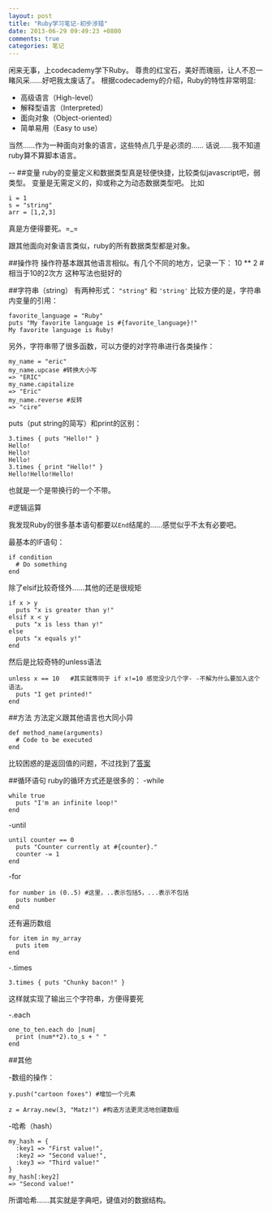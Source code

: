 ```yaml
---
layout: post
title: "Ruby学习笔记-初步涉猎"
date: 2013-06-29 09:49:23 +0800
comments: true
categories: 笔记
---
```


闲来无事，上codecademy学下Ruby。
尊贵的红宝石，美好而瑰丽，让人不忍一睹风采……好吧我太废话了。
根据codecademy的介绍，Ruby的特性非常明显:
- 高级语言（High-level）
- 解释型语言（Interpreted）
- 面向对象（Object-oriented）
- 简单易用（Easy to use）

当然……作为一种面向对象的语言，这些特点几乎是必须的……
话说……我不知道ruby算不算脚本语言。

--
##变量
ruby的变量定义和数据类型真是轻便快捷，比较类似javascript吧，弱类型。
变量是无需定义的，抑或称之为动态数据类型吧。
比如

	i = 1
	s = "string"
	arr = [1,2,3]
真是方便得要死。=_=

跟其他面向对象语言类似，ruby的所有数据类型都是对象。

##操作符
操作符基本跟其他语言相似。有几个不同的地方，记录一下：
10 ** 2  #相当于10的2次方 这种写法也挺好的

##字符串（string）
有两种形式： `"string"` 和 `'string'`
比较方便的是，字符串内变量的引用：

    favorite_language = "Ruby"
    puts "My favorite language is #{favorite_language}!"
    My favorite language is Ruby!

另外，字符串带了很多函数，可以方便的对字符串进行各类操作：

    my_name = "eric"
	my_name.upcase #转换大小写
	=> "ERIC"
	my_name.capitalize
	=> "Eric"
	my_name.reverse #反转
	=> "cire"

puts（put string的简写）和print的区别：

	3.times { puts "Hello!" }
	Hello!
	Hello!
	Hello!
	3.times { print "Hello!" }
	Hello!Hello!Hello!

也就是一个是带换行的一个不带。

#逻辑运算

我发现Ruby的很多基本语句都要以`End`结尾的……感觉似乎不太有必要吧。

最基本的IF语句：

	if condition
	  # Do something
	end

除了elsif比较奇怪外……其他的还是很规矩

	if x > y
	  puts "x is greater than y!"
	elsif x < y
	  puts "x is less than y!"
	else
	  puts "x equals y!"
	end

然后是比较奇特的unless语法

	unless x == 10   #其实就等同于 if x!=10 感觉没少几个字- -不解为什么要加入这个语法。
	  puts "I get printed!"
	end

##方法
方法定义跟其他语言也大同小异

	def method_name(arguments)
	  # Code to be executed
	end

比较困惑的是返回值的问题，不过找到了[答案](http://imshanks.com/ruby-methods-return-valu/)

##循环语句
ruby的循环方式还是很多的：
-while

	while true
	  puts "I'm an infinite loop!"
	end

-until

	until counter == 0
	  puts "Counter currently at #{counter}."
	  counter -= 1
	end

-for

	for number in (0..5) #这里，..表示包括5，...表示不包括
	  puts number
	end

还有遍历数组

	for item in my_array
	  puts item
	end

-.times

	3.times { puts "Chunky bacon!" }

这样就实现了输出三个字符串，方便得要死

-.each

	one_to_ten.each do |num|
	  print (num**2).to_s + " "
	end

##其他

-数组的操作：

	y.push("cartoon foxes") #增加一个元素

	z = Array.new(3, "Matz!") #构造方法更灵活地创建数组

-哈希（hash）

	my_hash = {
	  :key1 => "First value!",
	  :key2 => "Second value!",
	  :key3 => "Third value!"
	}
	my_hash[:key2]
	=> "Second value!"

所谓哈希……其实就是字典吧，键值对的数据结构。

